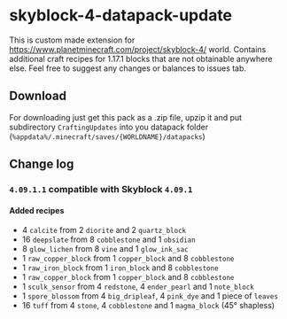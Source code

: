# skyblock-4-datapack-update

This is custom made extension for https://www.planetminecraft.com/project/skyblock-4/ world. 
Contains additional craft recipes for 1.17.1 blocks that are not obtainable anywhere else. 
Feel free to suggest any changes or balances to issues tab.

## Download
For downloading just get this pack as a .zip file, upzip it and put subdirectory `CraftingUpdates` into you datapack folder (`%appdata%/.minecraft/saves/{WORLDNAME}/datapacks`)

## Change log

### `4.09.1.1` compatible with Skyblock `4.09.1`

#### Added recipes
 - 4 `calcite` from 2 `diorite` and 2 `quartz_block`
 - 16 `deepslate` from 8 `cobblestone` and 1 `obsidian`
 - 8 `glow_lichen` from 8 `vine` and 1 `glow_ink_sac`
 - 1 `raw_copper_block` from 1 `copper_block` and 8 `cobblestone`
 - 1 `raw_iron_block` from 1 `iron_block` and 8 `cobblestone`
 - 1 `raw_copper_block` from 1 `copper_block` and 8 `cobblestone`
 - 1 `sculk_sensor` from 4 `redstone`, 4 `ender_pearl` and 1 `note_block`
 - 1 `spore_blossom` from 4 `big_dripleaf`, 4 `pink_dye` and 1 piece of `leaves`
 - 16 `tuff` from 4 `stone`, 4 `cobblestone` and 1 `magma_block` (45° shapless)
